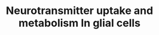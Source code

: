 ---
annotations:
- type: Pathway Ontology
  value: regulatory pathway
- type: Pathway Ontology
  value: transport pathway
authors:
- MaintBot
- Egonw
- ReactomeTeam
- Anwesha
- Ryanmiller
- Mkutmon
description: Neuotransmitter uptake by astrocytes is mediated by a specific transporter
  located on the astrocytic membrane. The imported neurotransmitter is metabolized
  and transported back to the neuron.  View original pathway at [http://www.reactome.org/PathwayBrowser/#DIAGRAM=112313
  Reactome].
last-edited: 2021-01-25
organisms:
- Homo sapiens
redirect_from:
- /index.php/Pathway:WP1872
- /instance/WP1872
schema-jsonld:
- '@context': https://schema.org/
  '@id': https://wikipathways.github.io/pathways/WP1872.html
  '@type': Dataset
  creator:
    '@type': Organization
    name: WikiPathways
  description: Neuotransmitter uptake by astrocytes is mediated by a specific transporter
    located on the astrocytic membrane. The imported neurotransmitter is metabolized
    and transported back to the neuron.  View original pathway at [http://www.reactome.org/PathwayBrowser/#DIAGRAM=112313
    Reactome].
  keywords:
  - 'SLC1A2 '
  - ADP
  - GLUL decamer
  - Astrocytic EAATs
  - NH4+
  - 'GLUL '
  - 'SLC1A3 '
  - L-Glu
  - L-Gln
  - SLC38A1
  - ATP
  - Pi
  license: CC0
  name: Neurotransmitter uptake and metabolism In glial cells
seo: CreativeWork
title: Neurotransmitter uptake and metabolism In glial cells
wpid: WP1872
---